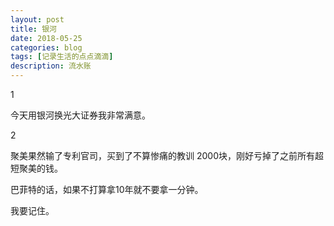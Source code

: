 ```yaml
---
layout: post
title: 银河
date: 2018-05-25
categories: blog
tags: [记录生活的点点滴滴]
description: 流水账
---
```


1 

今天用银河换光大证券我非常满意。

2

聚美果然输了专利官司，买到了不算惨痛的教训 2000块，刚好亏掉了之前所有超短聚美的钱。

巴菲特的话，如果不打算拿10年就不要拿一分钟。

我要记住。


